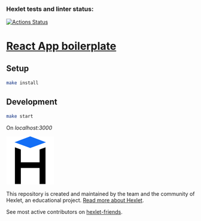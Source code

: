### Hexlet tests and linter status:
[![Actions Status](https://github.com/imikh1991/frontend-project-12/workflows/hexlet-check/badge.svg)](https://github.com/imikh1991/frontend-project-12/actions)

# [React App boilerplate](https://js-react-hexlet-chat.onrender.com/)

## Setup

```bash
make install
```

## Development

```bash
make start
```
On *localhost:3000*

[![Hexlet Ltd. logo](https://raw.githubusercontent.com/Hexlet/assets/master/images/hexlet_logo128.png)](https://hexlet.io/?utm_source=github&utm_medium=link&utm_campaign=react-application)

This repository is created and maintained by the team and the community of Hexlet, an educational project. [Read more about Hexlet](https://hexlet.io/?utm_source=github&utm_medium=link&utm_campaign=react-application).

See most active contributors on [hexlet-friends](https://friends.hexlet.io/).